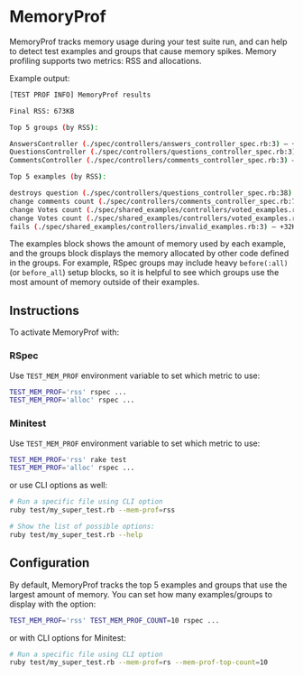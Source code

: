 # MemoryProf

MemoryProf tracks memory usage during your test suite run, and can help to detect test examples and groups that cause memory spikes. Memory profiling supports two metrics: RSS and allocations.

Example output:

```sh
[TEST PROF INFO] MemoryProf results

Final RSS: 673KB

Top 5 groups (by RSS):

AnswersController (./spec/controllers/answers_controller_spec.rb:3) – +80KB (13.50%)
QuestionsController (./spec/controllers/questions_controller_spec.rb:3) – +32KB  (9.08%)
CommentsController (./spec/controllers/comments_controller_spec.rb:3) – +16KB (3.27%)

Top 5 examples (by RSS):

destroys question (./spec/controllers/questions_controller_spec.rb:38) – +144KB (24.38%)
change comments count (./spec/controllers/comments_controller_spec.rb:7) – +120KB (20.00%)
change Votes count (./spec/shared_examples/controllers/voted_examples.rb:23) – +90KB (16.36%)
change Votes count (./spec/shared_examples/controllers/voted_examples.rb:23) – +64KB (12.86%)
fails (./spec/shared_examples/controllers/invalid_examples.rb:3) – +32KB (5.00%)
```

The examples block shows the amount of memory used by each example, and the groups block displays the memory allocated by other code defined in the groups. For example, RSpec groups may include heavy `before(:all)` (or `before_all`) setup blocks, so it is helpful to see which groups use the most amount of memory outside of their examples.

## Instructions

To activate MemoryProf with:

### RSpec

Use `TEST_MEM_PROF` environment variable to set which metric to use:

```sh
TEST_MEM_PROF='rss' rspec ...
TEST_MEM_PROF='alloc' rspec ...
```

### Minitest

Use `TEST_MEM_PROF` environment variable to set which metric to use:

```sh
TEST_MEM_PROF='rss' rake test
TEST_MEM_PROF='alloc' rspec ...
```

or use CLI options as well:

```sh
# Run a specific file using CLI option
ruby test/my_super_test.rb --mem-prof=rss

# Show the list of possible options:
ruby test/my_super_test.rb --help
```

## Configuration

By default, MemoryProf tracks the top 5 examples and groups that use the largest amount of memory.
You can set how many examples/groups to display with the option:

```sh
TEST_MEM_PROF='rss' TEST_MEM_PROF_COUNT=10 rspec ...
```

or with CLI options for Minitest:

```sh
# Run a specific file using CLI option
ruby test/my_super_test.rb --mem-prof=rs --mem-prof-top-count=10
```
